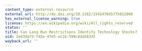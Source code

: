 ```yaml
---
content_type: external-resource
external_url: http://dx.doi.org/10.1162/154247605775012860
has_external_license_warning: true
license: https://en.wikipedia.org/wiki/All_rights_reserved
status: ''
title: Can Long Run Restrictions Identify Technology Shocks?
uid: 2e63da75-fd2e-4fe5-ac1b-599c8da583d2
wayback_url: ''
---
```

